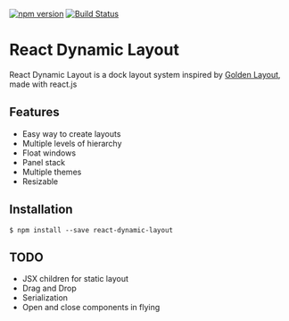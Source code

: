 [![npm version](https://img.shields.io/npm/v/react-dynamic-layout.svg?style=flat-square)](https://www.npmjs.com/package/react-dynamic-layout)
[![Build Status](https://travis-ci.org/albizures/react-dynamic-layout.svg?branch=master)](https://travis-ci.org/albizures/react-dynamic-layout)

# React Dynamic Layout

React Dynamic Layout is a dock layout system inspired by [Golden Layout](https://golden-layout.com), made with react.js

## Features

* Easy way to create layouts
* Multiple levels of hierarchy
* Float windows
* Panel stack
* Multiple themes
* Resizable

## Installation

    $ npm install --save react-dynamic-layout

## TODO
* JSX children for static layout
* Drag and Drop
* Serialization
* Open and close components in flying